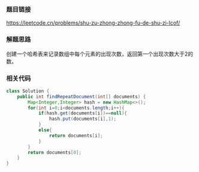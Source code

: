 ### 题目链接
https://leetcode.cn/problems/shu-zu-zhong-zhong-fu-de-shu-zi-lcof/

### 解题思路

创建一个哈希表来记录数组中每个元素的出现次数，返回第一个出现次数大于2的数。



### 相关代码

```java
class Solution {
    public int findRepeatDocument(int[] documents) {
        Map<Integer,Integer> hash = new HashMap<>();
        for(int i=0;i<documents.length;i++){
            if(hash.get(documents[i])==null){
                hash.put(documents[i],1);
            }
            else{
                return documents[i];
            }
        }
        return documents[0];
    }
}
```

